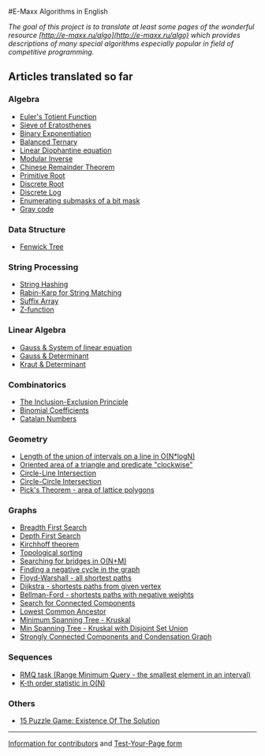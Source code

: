 <!--?title Main Page-->
#E-Maxx Algorithms in English

*The goal of this project is to translate at least some pages of the wonderful resource
[http://e-maxx.ru/algo](http://e-maxx.ru/algo) which provides descriptions of many special algorithms
especially popular in field of competitive programming.*

## Articles translated so far

### Algebra
- [Euler's Totient Function](./algebra/phi-function.html)
- [Sieve of Eratosthenes](./algebra/sieve-of-eratosthenes.html)
- [Binary Exponentiation](./algebra/binary-exp.html)
- [Balanced Ternary](./algebra/balanced-ternary.html)
- [Linear Diophantine equation](./algebra/linear-diophantine-equation.html)
- [Modular Inverse](./algebra/module-inverse.html)
- [Chinese Remainder Theorem](./algebra/chinese-remainder-theorem.html)
- [Primitive Root](./algebra/primitive-root.html)
- [Discrete Root](./algebra/discrete-root.html)
- [Discrete Log](./algebra/discrete-log.html)
- [Enumerating submasks of a bit mask](./algebra/all-submasks.html)
- [Gray code](./algebra/gray-code.html)

### Data Structure
- [Fenwick Tree](./data_structures/fenwick.html)

### String Processing
- [String Hashing](./string/string-hashing.html)
- [Rabin-Karp for String Matching](./string/rabin-karp.html)
- [Suffix Array](./string/suffix-array.html)
- [Z-function](./string/z-function.html)

### Linear Algebra
- [Gauss & System of linear equation](./linear_algebra/linear-system-gauss.html)
- [Gauss & Determinant](./linear_algebra/determinant-gauss.html)
- [Kraut & Determinant](./linear_algebra/determinant-kraut.html)

### Combinatorics
- [The Inclusion-Exclusion Principle](./combinatorics/inclusion-exclusion.html)
- [Binomial Coefficients](./combinatorics/binomial-coefficients.html)
- [Catalan Numbers](./combinatorics/catalan-numbers.html)

### Geometry
- [Length of the union of intervals on a line in O(N\*logN)](./geometry/length-of-segments-union.html)
- [Oriented area of a triangle and predicate "clockwise"](./geometry/oriented-triangle-area.html)
- [Circle-Line Intersection](./geometry/circle-line-intersection.html)
- [Circle-Circle Intersection](./geometry/circle-circle-intersection.html)
- [Pick's Theorem - area of lattice polygons](./geometry/picks-theorem.html)

### Graphs
- [Breadth First Search](./graph/breadth-first-search.html)
- [Depth First Search](./graph/depth-first-search.html)
- [Kirchhoff theorem](./graph/kirchhoff-theorem.html)
- [Topological sorting](./graph/topological-sort.html)
- [Searching for bridges in O(N+M)](./graph/bridge-searching.html)
- [Finding a negative cycle in the graph](./graph/finding-negative-cycle-in-graph.html)
- [Floyd-Warshall - all shortest paths](./graph/all-pair-shortest-path-floyd-warshall.html)
- [Dijkstra - shortests paths from given vertex](./graph/dijkstra.html)
- [Bellman-Ford - shortests paths with negative weights](./graph/bellman_ford.html)
- [Search for Connected Components](./graph/search-for-connected-components.html)
- [Lowest Common Ancestor](./graph/lca.html)
- [Minimum Spanning Tree - Kruskal](./graph/mst_kruskal.html)
- [Min Spanning Tree - Kruskal with Disjoint Set Union](./graph/mst_kruskal_with_dsu.html)
- [Strongly Connected Components and Condensation Graph](./graph/strongly-connected-components.html)

### Sequences
- [RMQ task (Range Minimum Query - the smallest element in an interval)](./sequences/rmq.html)
- [K-th order statistic in O(N)](./sequences/k-th.html)

### Others
- [15 Puzzle Game: Existence Of The Solution](./others/15-puzzle.html)

---

[Information for contributors](./contrib.html) and [Test-Your-Page form](./test.php)

